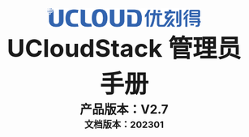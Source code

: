 <center>
<img src="../images/introduction/ustacklog.png" width="60%" height="60%" />
</center> 



<center>
<B><font size=7>UCloudStack 管理员手册 </font></B>
</center>












<center>
<B><font size=5>产品版本：V2.7 </font></B>
</center>



<center>
<B><font size=4>文档版本：202301 </font></B>
</center>































